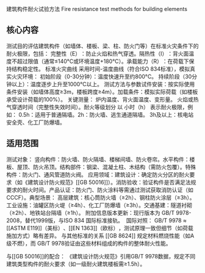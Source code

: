  建筑构件耐火试验方法​
 Fire resistance test methods for building elements​

## 核心内容​​
​​测试目的​​
评估建筑构件（如墙体、楼板、梁、柱、防火门等）在标准火灾条件下的 ​​耐火极限​​，包括：
​​完整性（E）​​：防止火焰和热气穿透。
​​隔热性（I）​​：背火面温度不超过限值（通常≤140°C或环境温度+180°C）。
​​承载能力（R）​​：在荷载下保持结构稳定性。
​​标准火灾曲线​​
采用 ​​时间-温度曲线​​（符合ISO 834标准），模拟真实火灾环境：
初始阶段（0-30分钟）：温度快速升至约800°C。
持续阶段（30分钟以上）：温度逐步上升至1000°C以上。
​​测试方法与参数​​
​​试件安装​​：按实际使用条件安装（如墙体高度≥3m，楼板跨度≥4m）。
​​加载条件​​：模拟实际荷载（如楼板承受设计荷载的100%）。
​​关键测量​​：
炉内温度、背火面温度、变形量。
火焰或热气穿透时间（完整性失效时间）。
​​耐火等级划分​​
以 ​​小时（h）​​ 表示耐火极限，例如：
​​0.5h​​：适用于普通隔墙。
​​2h​​：防火墙、逃生通道隔墙。
​​3h及以上​​：核电站安全壳、化工厂防爆墙。
​​
## 适用范围​​
​​测试对象​​：
​​竖向构件​​：防火墙、防火隔墙、楼梯间墙、防火卷帘。
​​水平构件​​：楼板、屋顶、防火吊顶。
​​结构部件​​：钢梁、混凝土柱、木结构（需防火包覆）。
​​特殊构件​​：防火门、通风管道防火阀。
​​应用领域​​：
​​建筑设计​​：确定防火分区的耐火要求（如《建筑设计防火规范》[[GB 50016]]）。
​​消防验收​​：验证构件是否满足法规要求的耐火时间。
​​产品认证​​：防火门、防火涂料等需通过测试获取消防认证（如CCCF）。
​​典型场景​​：
​​高层建筑​​：核心筒防火墙（≥2h）、钢柱防火涂层（≥3h）。
​​工业设施​​：油罐区防火堤（≥4h）、化工厂防爆墙（≥3h）。
​​交通基建​​：隧道衬砌（≥2h）、地铁站台隔墙（≥1h）。
​​附加信息​​
​​版本更新​​：现行版本为 ​​GB/T 9978-2008​​，替代1999版，与ISO 834 国际标准接轨。
​​
国际对照​​：
​​GB/T 9978​​ ≈ ​​[[ASTM E119]]（美标）​​、​​[[EN 1363]]（欧标）​​，测试原理一致但细节（如荷载施加方式）略有差异。
​​
​​与其他标准的关系​​
​​[[​​GB 8624]]​​ 规定材料燃烧性能（如A级不燃），而 ​​GB/T 9978​​ 验证由这些材料组成的构件的整体耐火性能。

​​与[[GB 50016]]的配合​​：
《建筑设计防火规范》引用GB/T 9978数据，规定不同建筑类型构件的耐火要求（如一级耐火建筑楼板需≥1.5h）。